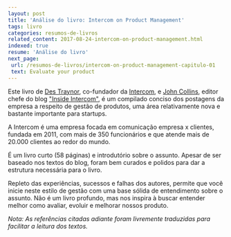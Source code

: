 ```yaml
---
layout: post
title: 'Análise do livro: Intercom on Product Management'
tags: livro
categories: resumos-de-livros
related_content: 2017-08-24-intercom-on-product-management.html
indexed: true
resume: 'Análise do livro'
next_page:
 url: /resumos-de-livros/intercom-on-product-management-capitulo-01
 text: Evaluate your product
---
```


Este livro de [Des Traynor](https://twitter.com/destraynor), co-fundador da [Intercom](https://www.intercom.com), e [John Collins](https://twitter.com/jaycee001), editor chefe do blog ["Inside Intercom"](https://blog.intercom.com), é um compilado conciso dos postagens da empresa a respeito de gestão de produtos, uma área relativamente nova e bastante importante para startups.

A Intercom é uma empresa focada em comunicação empresa x clientes, fundada em 2011, com mais de 350 funcionários e que atende mais de 20.000 clientes ao redor do mundo.

É um livro curto (58 páginas) e introdutório sobre o assunto. Apesar de ser baseado nos textos do blog, foram bem curados e polidos para dar a estrutura necessária para o livro.

Repleto das experiências, sucessos e falhas dos autores, permite que você inicie neste estilo de gestão com uma base sólida de entendimento sobre o assunto. Não é um livro profundo, mas nos inspira à buscar entender melhor como avaliar, evoluir e melhorar nossos produto.

*Nota: As referências citadas adiante foram livremente traduzidas para facilitar a leitura dos textos.*
